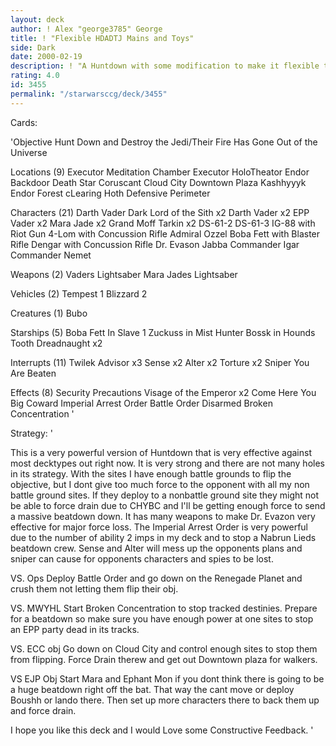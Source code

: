 ```yaml
---
layout: deck
author: ! Alex "george3785" George
title: ! "Flexible HDADTJ Mains and Toys"
side: Dark
date: 2000-02-19
description: ! "A Huntdown with some modification to make it flexible too most deck types."
rating: 4.0
id: 3455
permalink: "/starwarsccg/deck/3455"
---
```

Cards: 

'Objective
Hunt Down and Destroy the Jedi/Their Fire Has Gone Out of the Universe

Locations (9)
Executor Meditation Chamber
Executor HoloTheator
Endor Backdoor
Death Star
Coruscant
Cloud City Downtown Plaza
Kashhyyyk
Endor Forest cLearing
Hoth Defensive Perimeter

Characters (21)
Darth Vader Dark Lord of the Sith x2
Darth Vader x2
EPP Vader x2
Mara Jade x2
Grand Moff Tarkin x2
DS-61-2
DS-61-3
IG-88 with Riot Gun
4-Lom with Concussion Rifle
Admiral Ozzel
Boba Fett with Blaster Rifle
Dengar with Concussion Rifle
Dr. Evason
Jabba
Commander Igar
Commander Nemet

Weapons (2)
Vaders Lightsaber
Mara Jades Lightsaber

Vehicles (2)
Tempest 1
Blizzard 2

Creatures (1)
Bubo

Starships (5)
Boba Fett In Slave 1
Zuckuss in Mist Hunter
Bossk in Hounds Tooth
Dreadnaught x2

Interrupts (11)
Twilek Advisor x3
Sense x2
Alter x2
Torture x2
Sniper
You Are Beaten

Effects (8)
Security Precautions
Visage of the Emperor x2
Come Here You Big Coward
Imperial Arrest Order
Battle Order
Disarmed
Broken Concentration
'

Strategy: '

This is a very powerful version of Huntdown that is very effective against most decktypes out right now. It is very strong and there are not many holes in its strategy. With the sites I have enough battle grounds to flip the objective, but I dont give too much force to the opponent with all my non battle ground sites. If they deploy to a nonbattle ground site they might not be able to force drain due to CHYBC and I'll be getting enough force to send a massive beatdown down. It has many weapons to make Dr. Evazon very effective for major force loss. The Imperial Arrest Order is very powerful due to the number of ability 2 imps in my deck and to stop a Nabrun Lieds beatdown crew. Sense and Alter will mess up the opponents plans and sniper can cause for opponents characters and spies to be lost.

VS. Ops Deploy Battle Order and go down on the Renegade Planet and crush them not letting them flip their obj.

VS. MWYHL Start Broken Concentration to stop tracked destinies. Prepare for a beatdown so make sure you have enough power at one sites to stop an EPP party dead in its tracks.

VS. ECC obj Go down on Cloud City and control enough sites to stop them from flipping. Force Drain therew and get out Downtown plaza for walkers.

VS EJP Obj Start Mara and Ephant Mon if you dont think there is going to be a huge beatdown right off the bat. That way the cant move or deploy Boushh or lando there. Then set up more characters there to back them up and force drain.

I hope you like this deck and I would Love some Constructive Feedback. '
